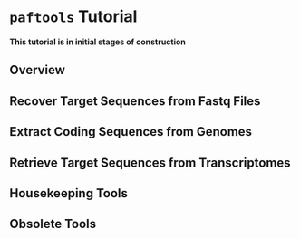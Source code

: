 # `paftools` Tutorial

**This tutorial is in initial stages of construction**

## Overview

## Recover Target Sequences from Fastq Files

## Extract Coding Sequences from Genomes

## Retrieve Target Sequences from Transcriptomes

## Housekeeping Tools

## Obsolete Tools
